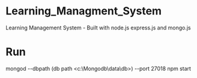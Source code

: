 # Learning_Managment_System
Learning Management System - Built with node.js express.js and mongo.js

# Run
mongod --dbpath (db path <c:\Mongodb\data\db>) --port 27018
npm start

